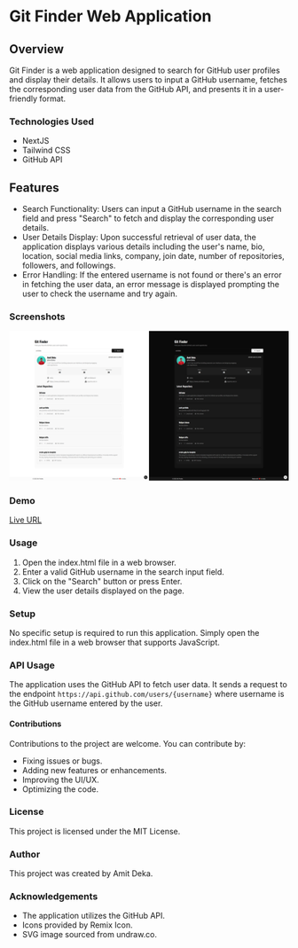 # Git Finder Web Application

## Overview

Git Finder is a web application designed to search for GitHub user profiles and display their details. It allows users to input a GitHub username, fetches the corresponding user data from the GitHub API, and presents it in a user-friendly format.

### Technologies Used

- NextJS
- Tailwind CSS
- GitHub API

## Features

- Search Functionality: Users can input a GitHub username in the search field and press "Search" to fetch and display the corresponding user details.
- User Details Display: Upon successful retrieval of user data, the application displays various details including the user's name, bio, location, social media links, company, join date, number of repositories, followers, and followings.
- Error Handling: If the entered username is not found or there's an error in fetching the user data, an error message is displayed prompting the user to check the username and try again.

### Screenshots

![Screenshot 1](./screenshot.jpg)

### Demo

[Live URL](https://amitdeka.github.io/Git-Finder/)

### Usage

1.  Open the index.html file in a web browser.
2.  Enter a valid GitHub username in the search input field.
3.  Click on the "Search" button or press Enter.
4.  View the user details displayed on the page.

### Setup

No specific setup is required to run this application. Simply open the index.html file in a web browser that supports JavaScript.

### API Usage

The application uses the GitHub API to fetch user data. It sends a request to the endpoint `https://api.github.com/users/{username}` where username is the GitHub username entered by the user.

#### Contributions

Contributions to the project are welcome. You can contribute by:

- Fixing issues or bugs.
- Adding new features or enhancements.
- Improving the UI/UX.
- Optimizing the code.

### License

This project is licensed under the MIT License.

### Author

This project was created by Amit Deka.

### Acknowledgements

- The application utilizes the GitHub API.
- Icons provided by Remix Icon.
- SVG image sourced from undraw.co.
